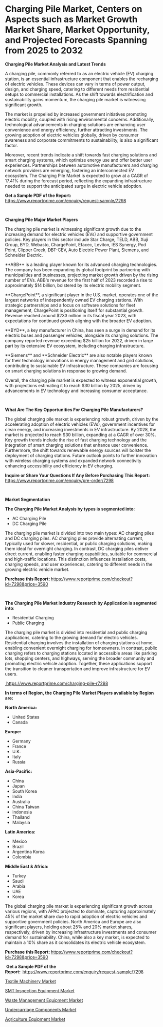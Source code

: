 <p><h1>Charging Pile Market, Centers on Aspects such as Market Growth Market Share, Market Opportunity, and Projected Forecasts Spanning from 2025 to 2032</h1></p><p><strong>Charging Pile Market Analysis and Latest Trends</strong></p>
<p><p>A charging pile, commonly referred to as an electric vehicle (EV) charging station, is an essential infrastructure component that enables the recharging of electric vehicles. These devices can vary in terms of power output, design, and charging speed, catering to different needs from residential setups to commercial installations. As the shift towards electrification and sustainability gains momentum, the charging pile market is witnessing significant growth.</p><p>The market is propelled by increased government initiatives promoting electric mobility, coupled with rising environmental concerns. Additionally, technological advancements in charging solutions are enhancing user convenience and energy efficiency, further attracting investments. The growing adoption of electric vehicles globally, driven by consumer awareness and corporate commitments to sustainability, is also a significant factor.</p><p>Moreover, recent trends indicate a shift towards fast charging solutions and smart charging systems, which optimize energy use and offer better user experiences. Partnerships between automotive manufacturers and charging network providers are emerging, fostering an interconnected EV ecosystem. The Charging Pile Market is expected to grow at a CAGR of 17.41% during the forecast period, reflecting the expanding infrastructure needed to support the anticipated surge in electric vehicle adoption.</p></p>
<p><strong>Get a Sample PDF of the Report:&nbsp;</strong> <a href="https://www.reportprime.com/enquiry/request-sample/7298?utm_campaign=1833&utm_medium=2&utm_source=Github&utm_content=ia&utm_term=19032025&utm_id=charging-pile">https://www.reportprime.com/enquiry/request-sample/7298</a></p>
<p>&nbsp;</p>
<p><strong>Charging Pile Major Market Players</strong></p>
<p><p>The charging pile market is witnessing significant growth due to the increasing demand for electric vehicles (EVs) and supportive government policies. Key players in this sector include Star Charge, TELD, ABB, Xuji Group, BYD, Webasto, ChargePoint, Efacec, Leviton, IES Synergy, Pod Point, Clipper Creek, DBT-CEV, Auto Electric Power Plant, Siemens, and Schneider Electric.</p><p>**ABB** is a leading player known for its advanced charging technologies. The company has been expanding its global footprint by partnering with municipalities and businesses, projecting market growth driven by the rising number of EVs. ABB's revenue for the first half of 2023 recorded a rise to approximately $14 billion, bolstered by its electric mobility segment.</p><p>**ChargePoint**, a significant player in the U.S. market, operates one of the largest networks of independently owned EV charging stations. With strategic partnerships and a focus on software solutions for fleet management, ChargePoint is positioning itself for substantial growth. Revenue reached around $233 million in its fiscal year 2023, with expectations for continued growth aligning with the broader EV adoption.</p><p>**BYD**, a key manufacturer in China, has seen a surge in demand for its electric buses and passenger vehicles, alongside its charging solutions. The company reported revenue exceeding $25 billion for 2022, driven in large part by its extensive EV ecosystem, including charging infrastructure.</p><p>**Siemens** and **Schneider Electric** are also notable players known for their technology innovations in energy management and grid solutions, contributing to sustainable EV infrastructure. These companies are focusing on smart charging solutions in response to growing demand.</p><p>Overall, the charging pile market is expected to witness exponential growth, with projections estimating it to reach $30 billion by 2025, driven by advancements in EV technology and increasing consumer acceptance.</p></p>
<p>&nbsp;</p>
<p><strong>What Are The Key Opportunities For Charging Pile Manufacturers?</strong></p>
<p><p>The global charging pile market is experiencing robust growth, driven by the accelerating adoption of electric vehicles (EVs), government incentives for clean energy, and increasing investments in EV infrastructure. By 2028, the market is projected to reach $30 billion, expanding at a CAGR of over 30%. Key growth trends include the rise of fast charging technology and the integration of smart charging solutions that enhance user convenience. Furthermore, the shift towards renewable energy sources will bolster the deployment of charging stations. Future outlook points to further innovation with wireless charging systems and expanded network connectivity enhancing accessibility and efficiency in EV charging.</p></p>
<p><strong>Inquire or Share Your Questions If Any Before Purchasing This Report:</strong> <a href="https://www.reportprime.com/enquiry/pre-order/7298?utm_campaign=1833&utm_medium=2&utm_source=Github&utm_content=ia&utm_term=19032025&utm_id=charging-pile">https://www.reportprime.com/enquiry/pre-order/7298</a></p>
<p>&nbsp;</p>
<p><strong>Market Segmentation</strong></p>
<p><strong>The Charging Pile Market Analysis by types is segmented into:</strong></p>
<p><ul><li>AC Charging Pile</li><li>DC Charging Pile</li></ul></p>
<p><p>The charging pile market is divided into two main types: AC charging piles and DC charging piles. AC charging piles provide alternating current, typically used for slower, residential, or public charging solutions, making them ideal for overnight charging. In contrast, DC charging piles deliver direct current, enabling faster charging capabilities, suitable for commercial and high-traffic locations. This distinction influences installation costs, charging speeds, and user experiences, catering to different needs in the growing electric vehicle market.</p></p>
<p><strong>Purchase this Report:&nbsp;</strong><a href="https://www.reportprime.com/checkout?id=7298&price=3590&utm_campaign=1833&utm_medium=2&utm_source=Github&utm_content=ia&utm_term=19032025&utm_id=charging-pile">https://www.reportprime.com/checkout?id=7298&price=3590</a></p>
<p>&nbsp;</p>
<p><strong>The Charging Pile Market Industry Research by Application is segmented into:</strong></p>
<p><ul><li>Residential Charging</li><li>Public Charging</li></ul></p>
<p><p>The charging pile market is divided into residential and public charging applications, catering to the growing demand for electric vehicles. Residential charging involves the installation of charging stations at home, enabling convenient overnight charging for homeowners. In contrast, public charging refers to charging stations located in accessible areas like parking lots, shopping centers, and highways, serving the broader community and promoting electric vehicle adoption. Together, these applications support the transition to cleaner transportation and improve infrastructure for EV users.</p></p>
<p><a href="https://www.reportprime.com/charging-pile-r7298?utm_campaign=1833&utm_medium=2&utm_source=Github&utm_content=ia&utm_term=19032025&utm_id=charging-pile">&nbsp;https://www.reportprime.com/charging-pile-r7298</a></p>
<p><strong>In terms of Region, the Charging Pile Market Players available by Region are:</strong></p>
<p>
    <p> <strong> North America: </strong>
        <ul>
            <li>United States</li>
            <li>Canada</li>
        </ul>
        </p> 
    <p> <strong> Europe: </strong>
        <ul>
            <li>Germany</li>
            <li>France</li>
            <li>U.K.</li>
            <li>Italy</li>
            <li>Russia</li>
        </ul>
        </p> 
    <p> <strong> Asia-Pacific: </strong>
        <ul>
            <li>China</li>
            <li>Japan</li>
            <li>South Korea</li>
            <li>India</li>
            <li>Australia</li>
            <li>China Taiwan</li>
            <li>Indonesia</li>
            <li>Thailand</li>
            <li>Malaysia</li>
        </ul>
        </p> 
    <p> <strong> Latin America: </strong>
        <ul>
            <li>Mexico</li>
            <li>Brazil</li>
            <li>Argentina Korea</li>
            <li>Colombia</li>
        </ul>
        </p> 
    <p> <strong> Middle East & Africa: </strong>
        <ul>
            <li>Turkey</li>
            <li>Saudi</li>
            <li>Arabia</li>
            <li>UAE</li>
            <li>Korea</li>
        </ul>
    </p>
    </p>
<p><p>The global charging pile market is experiencing significant growth across various regions, with APAC projected to dominate, capturing approximately 45% of the market share due to rapid adoption of electric vehicles and supportive government policies. North America and Europe are also significant players, holding about 25% and 20% market shares, respectively, driven by increasing infrastructure investments and consumer demand for sustainability. China, while also a key market, is expected to maintain a 10% share as it consolidates its electric vehicle ecosystem.</p></p>
<p><strong>Purchase this Report: </strong><a href="https://www.reportprime.com/checkout?id=7298&price=3590&utm_campaign=1833&utm_medium=2&utm_source=Github&utm_content=ia&utm_term=19032025&utm_id=charging-pile">https://www.reportprime.com/checkout?id=7298&price=3590</a></p>
<p>&nbsp;<strong>Get a Sample PDF of the Report:&nbsp;&nbsp;</strong><a href="https://www.reportprime.com/enquiry/request-sample/7298?utm_campaign=1833&utm_medium=2&utm_source=Github&utm_content=ia&utm_term=19032025&utm_id=charging-pile">https://www.reportprime.com/enquiry/request-sample/7298</a></p>
<p><strong></strong></p>
<p><p><a href="https://github.com/rojannovarwd/Market-Research-Report-List-1/blob/main/textile-machinery-market.md?utm_campaign=1833&utm_medium=2&utm_source=Github&utm_content=ia&utm_term=19032025&utm_id=charging-pile">Textile Machinery Market</a></p><p><a href="https://github.com/dichkotuanny/Market-Research-Report-List-1/blob/main/smt-inspection-equipment-market.md?utm_campaign=1833&utm_medium=2&utm_source=Github&utm_content=ia&utm_term=19032025&utm_id=charging-pile">SMT Inspection Equipment Market</a></p><p><a href="https://github.com/dahcheeviola/Market-Research-Report-List-1/blob/main/waste-management-equipment-market.md?utm_campaign=1833&utm_medium=2&utm_source=Github&utm_content=ia&utm_term=19032025&utm_id=charging-pile">Waste Management Equipment Market</a></p><p><a href="https://github.com/marrahcerpas05/Market-Research-Report-List-1/blob/main/undercarriage-components-market.md?utm_campaign=1833&utm_medium=2&utm_source=Github&utm_content=ia&utm_term=19032025&utm_id=charging-pile">Undercarriage Components Market</a></p><p><a href="https://github.com/cagleplittrw/Market-Research-Report-List-1/blob/main/agriculture-equipment-market.md?utm_campaign=1833&utm_medium=2&utm_source=Github&utm_content=ia&utm_term=19032025&utm_id=charging-pile">Agriculture Equipment Market</a></p></p>